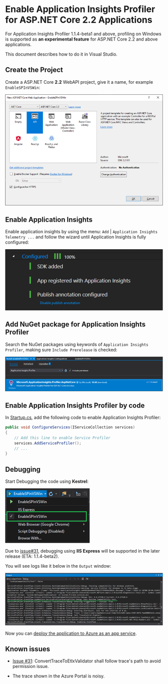 # Enable Application Insights Profiler for ASP.NET Core 2.2 Applications

For Application Insights Profiler 1.1.4-beta1 and above, profiling on Windows is supported as **an experimental feature** for ASP.NET Core 2.2 and above applications.

This document describes how to do it in Visual Studio.

## Create the Project

Create a ASP.NET Core **2.2** WebAPI project, give it a name, for example `EnableSPInVSWin`:

![Create project dialog](./.media/001_CreateProject.png)

## Enable Application Insights

Enable application insights by using the menu: `Add` | `Application Insights Telemetry ...` and follow the wizard until Application Insights is fully configured:

![Application Insights configured](./.media/003_AI_Enabled.png)

## Add NuGet package for Application Insights Profiler

Search the NuGet packages using keywords of `Application Insights Profiler`, making sure `Include Prerelease` is checked:

![Add NuGet package of Application Insights Profiler for ASP.NET](./.media/005_NuGets.png)

## Enable Application Insights Profiler by code

In [Startup.cs](./EnableSPInVSWin/Startup.cs), add the following code to enable Application Insights Profiler:

```csharp
public void ConfigureServices(IServiceCollection services)
{
    // Add this line to enable Service Profiler
    services.AddServiceProfiler();
    // ...
}
```

## Debugging

Start Debugging the code using **Kestrel**:

![Start debugging using Kestrel](./.media/006_DebuggingKestrel.png)

Due to [issue#31](https://github.com/Microsoft/ApplicationInsights-Profiler-AspNetCore/issues/31), debugging using **IIS Express** will be supported in the later release (ETA: 1.1.4-beta2).

 You will see logs like it below in the `Output` window:

![Profiler debug logging](./.media/007_ServiceProfilerLogging.png)

Now you can [deploy the application to Azure as an app service](https://docs.microsoft.com/en-us/azure/app-service).

## Known issues

* [Issue #31](https://github.com/Microsoft/ApplicationInsights-Profiler-AspNetCore/issues/31): ConvertTraceToEtlxValidator shall follow trace's path to avoid permission issue.

* The trace shown in the Azure Portal is noisy.
